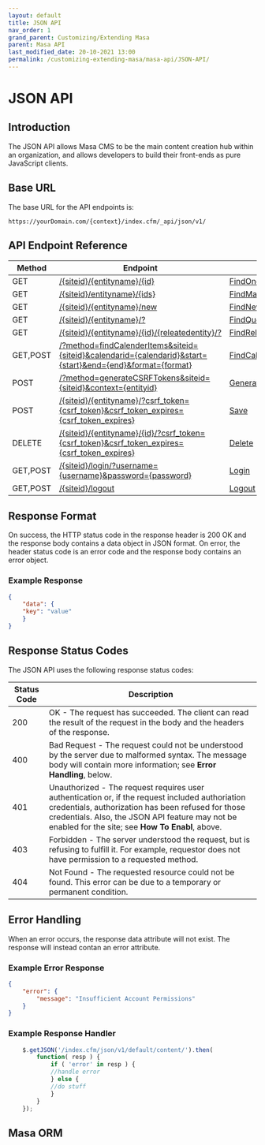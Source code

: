 ```yaml
---
layout: default
title: JSON API
nav_order: 1
grand_parent: Customizing/Extending Masa
parent: Masa API
last_modified_date: 20-10-2021 13:00
permalink: /customizing-extending-masa/masa-api/JSON-API/
---
```


# JSON API

## Introduction
The JSON API allows Masa CMS to be the main content creation hub within an organization, and allows developers to build their front-ends as pure JavaScript clients.

## Base URL
The base URL for the API endpoints is:

```
https://yourDomain.com/{context}/index.cfm/_api/json/v1/
```

## API Endpoint Reference

| Method   | Endpoint                                                                                                                                                                                                  | Usage                                                                                                              | Returns                                                                                                      |
| -------- | --------------------------------------------------------------------------------------------------------------------------------------------------------------------------------------------------------- | ------------------------------------------------------------------------------------------------------------------ | ------------------------------------------------------------------------------------------------------------ |
| GET      | [/{siteid}/{entityname}/{id}](https://fix-this-url.com/json-api/findone/)                                                                                          | [FindOne](https://fix-this-url.com/json-api/findone/)                       | [data](https://fix-this-url.com/json-api/findone/)                    |
| GET      | [/{siteid}/entityname}/{ids}](https://fix-this-url.com/json-api/findmany/)                                                                                         | [FindMany](https://fix-this-url.com/json-api/findmany/)                     | [data](https://fix-this-url.com/json-api/findmany/)                   |
| GET      | [/{siteid}/{entityname}/new](https://fix-this-url.com/json-api/findnew/)                                                                                           | [FindNew](https://fix-this-url.com/json-api/findnew/)                       | [data](https://fix-this-url.com/json-api/findnew/)                    |
| GET      | [/{siteid}/{entityname}/?](https://fix-this-url.com/json-api/findquery/)                                                                                           | [FindQuery](https://fix-this-url.com/json-api/findquery/)                   | [data](https://fix-this-url.com/json-api/findquery/)                  |
| GET      | [/{siteid}/{entityname}/{id}/{releatedentity}/?](https://fix-this-url.com/json-api/findrelatedentity/)                                                             | [FindRelatedEntity](https://fix-this-url.com/json-api/findrelatedentity/)   | [data](https://fix-this-url.com/json-api/findrelatedentity/)          |
| GET,POST | [/?method=findCalenderItems&siteid={siteid}&calendarid={calendarid}&start={start}&end={end}&format={format}](https://fix-this-url.com/json-api/findcalendaritems/) | [FindCalendarItems](https://fix-this-url.com/json-api/findcalendaritems/)   | [data / events](https://fix-this-url.com/json-api/findcalendaritems/) |
| POST     | [/?method=generateCSRFTokens&siteid={siteid}&context={entityid}](https://fix-this-url.com/json-api/generatecsrftokens/)                                            | [GenerateCSRFTokens](https://fix-this-url.com/json-api/generatecsrftokens/) | [data](https://fix-this-url.com/json-api/generatecsrftokens/)         |
| POST     | [/{siteid}/{entityname}/?csrf\_token={csrf\_token}&csrf\_token\_expires={csrf\_token\_expires}](https://fix-this-url.com/json-api/save/)                           | [Save](https://fix-this-url.com/json-api/save/)                             | [data](https://fix-this-url.com/json-api/save/)                       |
| DELETE   | [/{siteid}/{entityname}/{id}/?csrf\_token={csrf\_token}&csrf\_token\_expires={csrf\_token\_expires}](https://fix-this-url.com/json-api/delete/)                    | [Delete](https://fix-this-url.com/json-api/delete/)                         | [data](https://fix-this-url.com/json-api/delete/)                     |
| GET,POST | [/{siteid}/login/?username={username}&password={password}](https://fix-this-url.com/json-api/login/)                                                               | [Login](https://fix-this-url.com/json-api/login/)                           | [data](https://fix-this-url.com/json-api/login/)                      |
| GET,POST | [/{siteid}/logout](https://fix-this-url.com/json-api/logout/)                                                                                                      | [Logout](https://fix-this-url.com/json-api/logout/)                         | [data](https://docs.murasoftware.com/v7/mura-developers/mura-rendering/json-api/logout/)                     |


## Response Format
On success, the HTTP status code in the response header is 200 OK and the response body contains a data object in JSON format. On error, the header status code is an error code and the response body contains an error object.

### Example Response
```json
{
    "data": {
    "key": "value"
    }
}
```

## Response Status Codes
The JSON API uses the following response status codes:

| Status Code | Description                                                                                                                                                                                                                                               |
| ----------- | --------------------------------------------------------------------------------------------------------------------------------------------------------------------------------------------------------------------------------------------------------- |
| 200         | OK - The request has succeeded. The client can read the result of the request in the body and the headers of the response.                                                                                                                                |
| 400         | Bad Request - The request could not be understood by the server due to malformed syntax. The message body will contain more information; see **Error Handling**, below.                                                                                       |
| 401         | Unauthorized - The request requires user authentication or, if the request included authoriation credentials, authorization has been refused for those credentials. Also, the JSON API feature may not be enabled for the site; see **How To Enabl**, above. |
| 403         | Forbidden - The server understood the request, but is refusing to fulfill it. For example, requestor does not have permission to a requested method.                                                                                                      |
| 404         | Not Found - The requested resource could not be found. This error can be due to a temporary or permanent condition.                                                                                                                                       |

## Error Handling
When an error occurs, the response data attribute will not exist. The response will instead contan an error attribute.

### Example Error Response
```json
{
    "error": {
        "message": "Insufficient Account Permissions"
    }
}
```

### Example Response Handler
```js
    $.getJSON('/index.cfm/json/v1/default/content/').then(
        function( resp ) {
            if ( 'error' in resp ) {
            //handle error
            } else {
            //do stuff
            }
        }
    });
```

## Masa ORM



